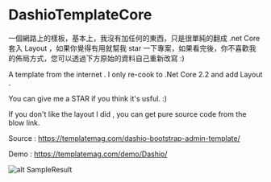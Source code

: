 # DashioTemplateCore

一個網路上的樣板，基本上，我沒有加任何的東西，只是很單純的翻成 .net Core  套入 Layout ，如果你覺得有用就幫我 star 一下專案，如果看完後，你不喜歡我的佈局方式，您可以透過下方原始的資料自己重新改寫 :)


A template from the internet . I only re-cook to .Net Core 2.2 and add Layout .

You can give me a STAR if you think it's usful. :)

If you don't like the layout I did , you can  get pure source code from the blow link.

Source : https://templatemag.com/dashio-bootstrap-admin-template/

Demo : https://templatemag.com/demo/Dashio/

![alt SampleResult](https://github.com/donma/DashioTemplateCore/blob/master/dashino_screenshot.jpg?raw=true)
